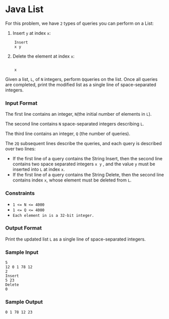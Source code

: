 # Java List

For this problem, we have `2` types of queries you can perform on a List:

1) Insert `y` at index `x`:
~~~~
    Insert
    x y
~~~~
2) Delete the element at index `x`:
~~~~
    
    x
~~~~
Given a list, `L`, of `N` integers, perform `Q`queries on the list. Once all queries are completed, print the modified 
list as a single line of space-separated integers.

### Input Format

The first line contains an integer, `N`(the initial number of elements in `L`).

The second line contains `N` space-separated integers describing `L`.

The third line contains an integer, `Q` (the number of queries).

The `2Q` subsequent lines describe the queries, and each query is described over two lines:

- If the first line of a query contains the String Insert, then the second line contains two space separated integers 
`x y` , and the value `y` must be inserted into `L` at index `x`.
- If the first line of a query contains the String Delete, then the second line contains index `x`, whose element must be 
deleted from `L`.

### Constraints

- `1 <= N <= 4000`
- `1 <= Q <= 4000`
- `Each element in is a 32-bit integer.`

### Output Format

Print the updated list `L` as a single line of space-separated integers.

### Sample Input
~~~~
5
12 0 1 78 12
2
Insert
5 23
Delete
0
~~~~

### Sample Output
~~~~
0 1 78 12 23
~~~~